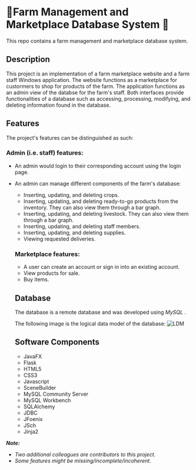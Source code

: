 # 🌾Farm Management and Marketplace Database System 🌾
This repo contains a farm management and marketplace database system.

## Description
This project is an implementation of a farm marketplace website and a farm staff Windows application. The website functions as a marketplace for custormers to shop for products of the farm. The application functions as an admin view of the databse for the farm's staff. 
Both interfaces provide functionalities of a database such as accessing, processing, modifying, and deleting information found in the database.

## Features
The project's features can be distinguished as such:
### Admin (i.e. staff) features:
- An admin would login to their corresponding account using the login page.
- An admin can manage different components of the farm's database:
  - Inserting, updating, and deleting crops.
  - Inserting, updating, and deleting ready-to-go products from the inventory. They can also view them through a bar graph.
  - Inserting, updating, and deleting livestock. They can also view them through a bar graph.
  - Inserting, updating, and deleting staff members.
  - Inserting, updating, and deleting supplies. 
  - Viewing requested deliveries.
  ### Marketplace features:
  - A user can create an account or sign in into an existing account.
  - View products for sale.
  - Buy items.
  
  ## Database
  The database is a remote database and was developed using *MySQL* .
 
  The following image is the logical data model of the database:
  ![LDM](https://user-images.githubusercontent.com/92987443/173158264-b2d2da55-7337-4f31-8c26-a6fa9d68f89b.png)
  
  ## Software Components
  - JavaFX
  - Flask
  - HTML5
  - CSS3
  - Javascript
  - SceneBuilder
  - MySQL Community Server
  - MySQL Workbench
  - SQLAlchemy
  - JDBC
  - JFoenix
  - JSch
  - Jinja2
 
 ***Note:*** 
 - *Two additional colleagues are contributors to this project.*
 - *Some features might be missing/incomplete/incoherent.*
 
